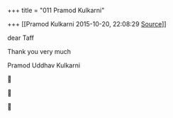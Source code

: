 +++
title = "011 Pramod Kulkarni"

+++
[[Pramod Kulkarni	2015-10-20, 22:08:29 [Source](https://groups.google.com/g/samskrita/c/PIhlA4sOwj0)]]



dear Taff  

Thank you very much  

Pramod Uddhav Kulkarni  

  







